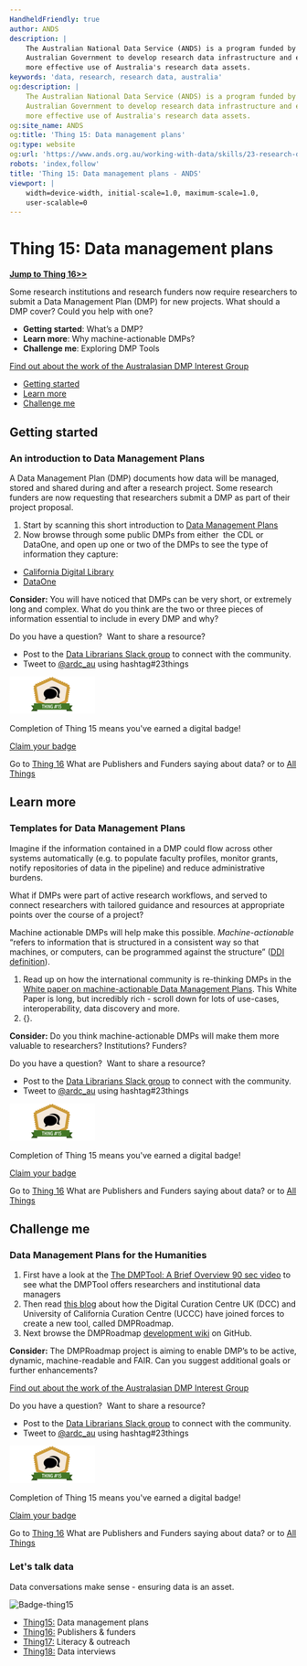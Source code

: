 ```yaml
---
HandheldFriendly: true
author: ANDS
description: |
    The Australian National Data Service (ANDS) is a program funded by the
    Australian Government to develop research data infrastructure and enable
    more effective use of Australia's research data assets.
keywords: 'data, research, research data, australia'
og:description: |
    The Australian National Data Service (ANDS) is a program funded by the
    Australian Government to develop research data infrastructure and enable
    more effective use of Australia's research data assets.
og:site_name: ANDS
og:title: 'Thing 15: Data management plans'
og:type: website
og:url: 'https://www.ands.org.au/working-with-data/skills/23-research-data-things/all23/thing-15'
robots: 'index,follow'
title: 'Thing 15: Data management plans - ANDS'
viewport: |
    width=device-width, initial-scale=1.0, maximum-scale=1.0,
    user-scalable=0
---
```

# Thing 15: Data management plans

**[Jump to Thing 16&gt;&gt;](thing-16.md)**

Some research institutions and research funders now require researchers
to submit a Data Management Plan (DMP) for new projects. What should a
DMP cover? Could you help with one?

-   **Getting started**: What’s a DMP?
-   **Learn more**: Why machine-actionable DMPs?
-   **Challenge me**: Exploring DMP Tools

[Find out about the work of the Australasian DMP Interest
Group](http://tiny.cc/DMP-IG)

* [Getting started](#getting-started)
* [Learn more](#learn-more)
* [Challenge me](#challenge-me)

## Getting started 

### An introduction to Data Management Plans

A Data Management Plan (DMP) documents how data will be managed, stored
and shared during and after a research project. Some research funders
are now requesting that researchers submit a DMP as part of their
project proposal.

1.  Start by scanning this short introduction to [Data Management
    Plans](https://www.ands.org.au/working-with-data/data-management/data-management-plans)
2.  Now browse through some public DMPs from either  the CDL or DataOne,
    and open up one or two of the DMPs to see the type of information
    they capture:

-   [California Digital
    Library](https://dmptool.org/public_plans "DMP tool - public DMP plans")
-   [DataOne](https://www.dataone.org/data-management-planning)

**Consider:** You will have noticed that DMPs can be very short, or
extremely long and complex. What do you think are the two or three
pieces of information essential to include in every DMP and why?

Do you have a question?  Want to share a resource?
- Post to the [Data Librarians Slack group](https://tiny.cc/data-librarians) to connect with the community.
- Tweet to [@ardc_au](https://twitter.com/ARDC_AU) using hashtag#23things

![thing15 credly badge](../images/Badge-thing15.png)

Completion of Thing 15 means you've earned a digital badge!

[Claim your badge](https://credly.com/claim/66861/7E4-ABD9-344)

Go to [Thing 16](thing-16.md)
What are Publishers and Funders saying about data? or to [All Things](index.md)

## Learn more

### Templates for Data Management Plans

Imagine if the information contained in a DMP could flow across other
systems automatically (e.g. to populate faculty profiles, monitor
grants, notify repositories of data in the pipeline) and reduce
administrative burdens. 

What if DMPs were part of active research workflows, and served to
connect researchers with tailored guidance and resources at appropriate
points over the course of a project?

Machine actionable DMPs will help make this possible.
*Machine-actionable* “refers to information that is structured in a
consistent way so that machines, or computers, can be programmed against
the structure” ([DDI
definition](https://www.ddialliance.org/taxonomy/term/198)).

1.  Read up on how the international community is re-thinking DMPs in
    the [White paper on machine-actionable Data Management
    Plans](http://riojournal.com/articles.php?id=13086). This White
    Paper is long, but incredibly rich - scroll down for lots of
    use-cases, interoperability, data discovery and more.
2.  {}.

**Consider:** Do you think machine-actionable DMPs will make them more
valuable to researchers? Institutions? Funders?

Do you have a question?  Want to share a resource?
- Post to the [Data Librarians Slack group](https://tiny.cc/data-librarians) to connect with the community.
- Tweet to [@ardc_au](https://twitter.com/ARDC_AU) using hashtag#23things

![thing15 credly badge](../images/Badge-thing15.png)

Completion of Thing 15 means you've earned a digital badge!

[Claim your badge](https://credly.com/claim/66861/7E4-ABD9-344)

Go to [Thing 16](thing-16.md)
What are Publishers and Funders saying about data? or to [All Things](index.md)

## Challenge me 

### Data Management Plans for the Humanities

1.  First have a look at the [The DMPTool: A Brief Overview 90 sec
    video](https://www.youtube.com/watch?v=xT1by-p5jUw&feature=youtu.be "DMP overview video")
    to see what the DMPTool offers researchers and institutional data
    managers
2.  Then read [this
    blog](https://blog.dmptool.org/category/roadmap-project) about how
    the Digital Curation Centre UK (DCC) and University of California
    Curation Centre (UCCC) have joined forces to create a new tool,
    called DMPRoadmap.
3.  Next browse the DMPRoadmap [development
    wiki](https://github.com/DMPRoadmap/roadmap/wiki/Development-roadmap)
    on GitHub.

**Consider:** The DMPRoadmap project is aiming to enable DMP’s to be
active, dynamic, machine-readable and FAIR. Can you suggest additional
goals or further enhancements?

[Find out about the work of the Australasian DMP Interest
Group](http://tiny.cc/DMP-IG)

Do you have a question?  Want to share a resource?
- Post to the [Data Librarians Slack group](https://tiny.cc/data-librarians) to connect with the community.
- Tweet to [@ardc_au](https://twitter.com/ARDC_AU) using hashtag#23things

![thing15 credly badge](../images/Badge-thing15.png)

Completion of Thing 15 means you've earned a digital badge!

[Claim your badge](https://credly.com/claim/66861/7E4-ABD9-344)

Go to [Thing 16](thing-16.md)
What are Publishers and Funders saying about data? or to [All Things](index.md)



### Let's talk data

Data conversations make sense - ensuring data is an asset.

![Badge-thing15](https://www.ands.org.au/__data/assets/image/0006/494124/Badge-thing15.png)

-   [Thing15:](thing-15.md)
    Data management plans
-   [Thing16:](thing-16.md)
    Publishers & funders
-   [Thing17:](thing-17.md)
    Literacy & outreach
-   [Thing18:](thing-18.md)
    Data interviews
